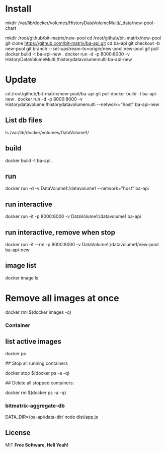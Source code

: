 # Install

mkdir /var/lib/docker/volumes/HistoryDataVolumeMulti/\_data/new-pool-chart

mkdir /root/github/bit-matrix/new-pool
cd /root/github/bit-matrix/new-pool
git clone https://github.com/bit-matrix/ba-api.git
cd ba-api
git checkout -b new-pool
git branch --set-upstream-to=origin/new-pool new-pool
git pull
docker build -t ba-api-new .
docker run -d -p 8000:8000 -v HistoryDataVolumeMulti:/historydatavolumemulti ba-api-new

# Update

cd /root/github/bit-matrix/new-pool/ba-api
git pull
docker build -t ba-api-new .
docker run -d -p 8000:8000 -v Historydatavolume:/historydatavolumemulti --network="host" ba-api-new

## List db files

ls /var/lib/docker/volumes/DataVolume1/

## build

docker build -t ba-api .

## run

docker run -d -v DataVolume1:/datavolume1 --network="host" ba-api

## run interactive

docker run -it -p 8000:8000 -v DataVolume1:/datavolume1 ba-api

## run interactive, remove when stop

docker run -it --rm -p 8000:8000 -v DataVolume1:/datavolume1/new-pool ba-api-new

## image list

docker image ls

# Remove all images at once

docker rmi $(docker images -q)

### Container

## list active images

docker ps

## Stop all running containers

docker stop $(docker ps -a -q)

## Delete all stopped containers:

docker rm $(docker ps -a -q)

### bitmatrix-aggregate-db

DATA_DIR=/ba-api/data-dir/ node dist/app.js

## License

MIT
**Free Software, Hell Yeah!**
